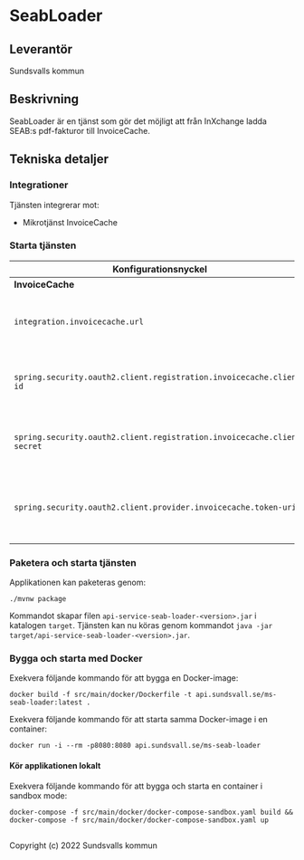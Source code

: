 # SeabLoader

## Leverantör

Sundsvalls kommun

## Beskrivning
SeabLoader är en tjänst som gör det möjligt att från InXchange ladda SEAB:s pdf-fakturor till InvoiceCache.

## Tekniska detaljer

### Integrationer
Tjänsten integrerar mot:

* Mikrotjänst InvoiceCache

### Starta tjänsten

| Konfigurationsnyckel                                                |Beskrivning|
|---------------------------------------------------------------------|---|
| **InvoiceCache**                                             ||
| `integration.invoicecache.url`                                          |URL för endpoint till InvoiceCache-tjänsten i WSO2|
| `spring.security.oauth2.client.registration.invoicecache.client-id`     |Klient-ID som ska användas för InvoiceCache-tjänsten|
| `spring.security.oauth2.client.registration.invoicecache.client-secret` |Klient-secret som ska användas för InvoiceCache-tjänsten|
| `spring.security.oauth2.client.provider.invoicecache.token-uri`         |URI till endpoint för att förnya token för InvoiceCache-tjänsten|

### Paketera och starta tjänsten
Applikationen kan paketeras genom:

```
./mvnw package
```
Kommandot skapar filen `api-service-seab-loader-<version>.jar` i katalogen `target`. Tjänsten kan nu köras genom kommandot `java -jar target/api-service-seab-loader-<version>.jar`.

### Bygga och starta med Docker
Exekvera följande kommando för att bygga en Docker-image:

```
docker build -f src/main/docker/Dockerfile -t api.sundsvall.se/ms-seab-loader:latest .
```

Exekvera följande kommando för att starta samma Docker-image i en container:

```
docker run -i --rm -p8080:8080 api.sundsvall.se/ms-seab-loader

```

#### Kör applikationen lokalt

Exekvera följande kommando för att bygga och starta en container i sandbox mode:  

```
docker-compose -f src/main/docker/docker-compose-sandbox.yaml build && docker-compose -f src/main/docker/docker-compose-sandbox.yaml up
```


## 
Copyright (c) 2022 Sundsvalls kommun